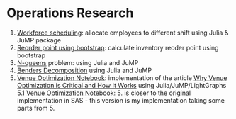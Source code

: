 # Operations Research

1. [Workforce scheduling](https://github.com/dviera/operations-research/blob/master/Workforce%20scheduling.pdf): allocate employees to different shift using Julia & JuMP package
2. [Reorder point using bootstrap](https://github.com/dviera/operations-research/blob/master/Inventory%20Series%20Reorder%20point%20using%20bootstrap.pdf): calculate inventory reoder point using bootstrap
3. [N-queens](n-queens.ipynb) problem: using Julia and JuMP
4. [Benders Decomposition](benders-decomposition.ipynb) using Julia and JuMP
5. [Venue Optimization Notebook](venue_opt.ipynb): implementation of the article [Why Venue Optimization is Critical and How It Works](https://blogs.sas.com/content/operations/2020/11/09/venue-optimization/) using Julia/JuMP/LightGraphs
5.1 [Venue Optimization Notebook](venue.jl): 5. is closer to the original implementation in SAS - this version is my implementation taking some parts from 5.
